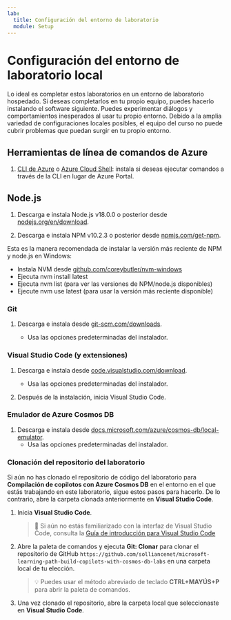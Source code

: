 ```yaml
---
lab:
  title: Configuración del entorno de laboratorio
  module: Setup
---
```


# Configuración del entorno de laboratorio local

Lo ideal es completar estos laboratorios en un entorno de laboratorio hospedado. Si deseas completarlos en tu propio equipo, puedes hacerlo instalando el software siguiente. Puedes experimentar diálogos y comportamientos inesperados al usar tu propio entorno. Debido a la amplia variedad de configuraciones locales posibles, el equipo del curso no puede cubrir problemas que puedan surgir en tu propio entorno.

## Herramientas de línea de comandos de Azure

1. [CLI de Azure](https://docs.microsoft.com/cli/azure/?view=azure-cli-latest) o [Azure Cloud Shell](https://shell.azure.com): instala si deseas ejecutar comandos a través de la CLI en lugar de Azure Portal.

## Node.js

1. Descarga e instala Node.js v18.0.0 o posterior desde [nodejs.org/en/download].

1. Descarga e instala NPM v10.2.3 o posterior desde [npmjs.com/get-npm].

Esta es la manera recomendada de instalar la versión más reciente de NPM y node.js en Windows:

- Instala NVM desde [github.com/coreybutler/nvm-windows]
- Ejecuta nvm install latest
- Ejecuta nvm list (para ver las versiones de NPM/node.js disponibles)
- Ejecute nvm use latest (para usar la versión más reciente disponible)

### Git

1. Descarga e instala desde [git-scm.com/downloads].

    - Usa las opciones predeterminadas del instalador.

### Visual Studio Code (y extensiones)

1. Descarga e instala desde [code.visualstudio.com/download].

    - Usa las opciones predeterminadas del instalador.

1. Después de la instalación, inicia Visual Studio Code.

### Emulador de Azure Cosmos DB

1. Descarga e instala desde [docs.microsoft.com/azure/cosmos-db/local-emulator].
    - Usa las opciones predeterminadas del instalador.

### Clonación del repositorio del laboratorio

Si aún no has clonado el repositorio de código del laboratorio para **Compilación de copilotos con Azure Cosmos DB** en el entorno en el que estás trabajando en este laboratorio, sigue estos pasos para hacerlo. De lo contrario, abre la carpeta clonada anteriormente en **Visual Studio Code**.

1. Inicia **Visual Studio Code**.

    > &#128221; Si aún no estás familiarizado con la interfaz de Visual Studio Code, consulta la [Guía de introducción para Visual Studio Code][code.visualstudio.com/docs/getstarted]

1. Abre la paleta de comandos y ejecuta **Git: Clonar** para clonar el repositorio de GitHub ``https://github.com/solliancenet/microsoft-learning-path-build-copilots-with-cosmos-db-labs`` en una carpeta local de tu elección.

    > &#128161; Puedes usar el método abreviado de teclado **CTRL+MAYÚS+P** para abrir la paleta de comandos.

1. Una vez clonado el repositorio, abre la carpeta local que seleccionaste en **Visual Studio Code**.

[code.visualstudio.com/docs/getstarted]: https://code.visualstudio.com/docs/getstarted/tips-and-tricks

[docs.microsoft.com/azure/cosmos-db/local-emulator]: https://docs.microsoft.com/azure/cosmos-db/local-emulator#download-the-emulator
[code.visualstudio.com/download]: https://code.visualstudio.com/download
[git-scm.com/downloads]: https://git-scm.com/downloads
[nodejs.org/en/download]: https://nodejs.org/en/download
[npmjs.com/get-npm]: https://npmjs.com/get-npm
[github.com/coreybutler/nvm-windows]: https://github.com/coreybutler/nvm-windows
